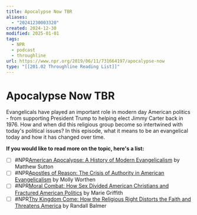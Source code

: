 ```yaml
---
title: Apocalypse Now TBR
aliases:
  - "20241230003320"
created: 2024-12-30
modified: 2025-01-01
tags:
  - NPR
  - podcast
  - throughline
url: https://www.npr.org/2019/06/11/731664197/apocalypse-now
type: "[[201.02 Throughline Reading List]]"
---
```

# Apocalypse Now TBR

Evangelicals have played an important role in modern day American politics - from supporting President Trump to helping elect Jimmy Carter back in 1976. How and when did this religious group become so intertwined with today's political issues? In this episode, what it means to be an evangelical today and how it has changed over time.

**If you would like to read more on the topic, here's a list:**

- [ ] #NPR[American Apocalypse: A History of Modern Evangelicalism](https://www.goodreads.com/book/show/21878090-american-apocalypse?from_search=true) by Matthew Sutton 
- [ ] #NPR[Apostles of Reason: The Crisis of Authority in American Evangelicalism](https://www.goodreads.com/book/show/17847517-apostles-of-reason?from_search=true) by Molly Worthen
- [ ] #NPR[Moral Combat: How Sex Divided American Christians and Fractured American Politics](https://www.goodreads.com/book/show/34848863-moral-combat?from_search=true) by Marie Griffith
- [ ] #NPR[Thy Kingdom Come: How the Religious Right Distorts the Faith and Threatens America](https://www.goodreads.com/book/show/93334.Thy_Kingdom_Come) by Randall Balmer
